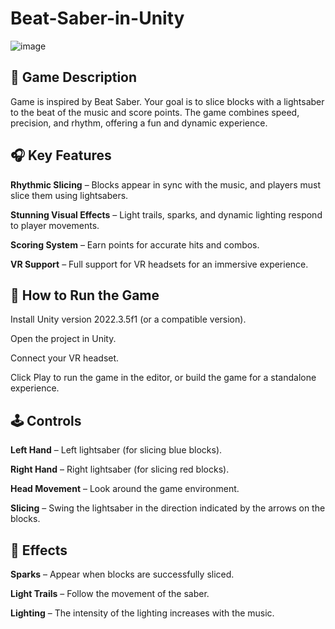 # Beat-Saber-in-Unity
![image](https://github.com/user-attachments/assets/7732410d-2869-4e8e-806e-dee4e25faef6)
## 📝 Game Description
Game is inspired by Beat Saber. Your goal is to slice blocks with a lightsaber to the beat of the music and score points. The game combines speed, precision, and rhythm, offering a fun and dynamic experience.

## 🎧 Key Features
**Rhythmic Slicing** – Blocks appear in sync with the music, and players must slice them using lightsabers.

**Stunning Visual Effects** – Light trails, sparks, and dynamic lighting respond to player movements.

**Scoring System** – Earn points for accurate hits and combos.

**VR Support** – Full support for VR headsets for an immersive experience.

## 🚀 How to Run the Game
Install Unity version 2022.3.5f1 (or a compatible version).

Open the project in Unity.

Connect your VR headset.

Click Play to run the game in the editor, or build the game for a standalone experience.

## 🕹️ Controls
**Left Hand** – Left lightsaber (for slicing blue blocks).

**Right Hand** – Right lightsaber (for slicing red blocks).

**Head Movement** – Look around the game environment.

**Slicing** – Swing the lightsaber in the direction indicated by the arrows on the blocks.

## 🎇 Effects
**Sparks** – Appear when blocks are successfully sliced.

**Light Trails** – Follow the movement of the saber.

**Lighting** – The intensity of the lighting increases with the music.
